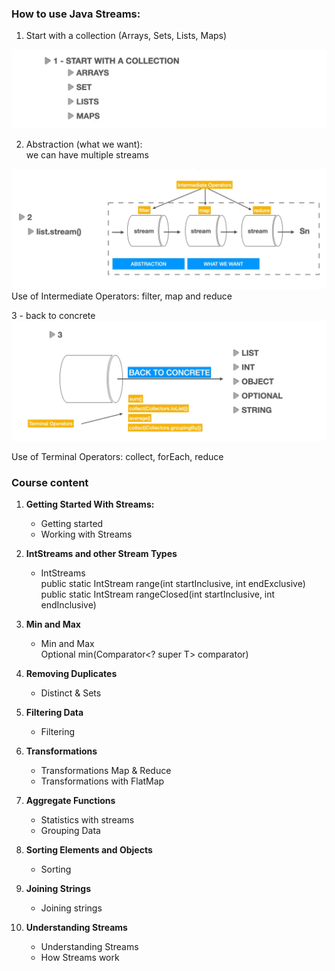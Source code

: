 ### How to use Java Streams:
1. Start with a collection (Arrays, Sets, Lists, Maps) 

![](streams-step-1.png)   

2. Abstraction (what we want):  
we can have multiple streams  

![](streams-step-2.png)
Use of Intermediate Operators: filter, map and reduce

3 - back to concrete 
![](streams-step-3.png)

Use of Terminal Operators: collect, forEach, reduce

### Course content
1. **Getting Started With Streams:**
   - Getting started 
   - Working with Streams

2. **IntStreams and other Stream Types**
   - IntStreams  
        public static IntStream range(int startInclusive, int endExclusive)  
        public static IntStream rangeClosed(int startInclusive, int endInclusive)
3. **Min and Max**
   - Min and Max  
        Optional<T> min(Comparator<? super T> comparator)
4. **Removing Duplicates**
   - Distinct & Sets
5. **Filtering Data**
   - Filtering
6. **Transformations**
   - Transformations Map & Reduce
   - Transformations with FlatMap
7. **Aggregate Functions**
   - Statistics with streams
   - Grouping Data
8. **Sorting Elements and Objects**
   - Sorting
9. **Joining Strings**
   - Joining strings
10. **Understanding Streams**
    - Understanding Streams
    - How Streams work
